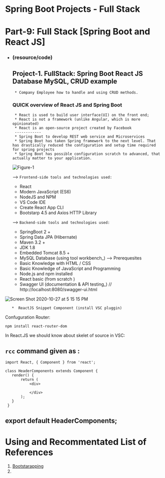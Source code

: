 
#                                           Spring Boot Projects - Full Stack
   
 # Part-9: Full Stack [Spring Boot and React JS]
  * ### (resource/code) 
    ## Project-1. FullStack: Spring Boot React JS Database MySQL, CRUD example
         * Company Employee how to handle and using CRUD methods. 
     ### QUICK overview of React JS and Spring Boot
         * React is used to build user interface(UI) on the front end;
         * React is not a framework (unlike Angular, which is more opinionated)
         * React is an open-source project created by Facebook
         ------------
         * Spring Boot to develop REST web service and Microservices
         * Spring Boot has taken Spring framework to the next level. That has drastically reduced the configuration and setup time required for spring projects
         * Spring Boot has possible configuration scratch to advanced, that actually matter to your application.


      ![Figure-1](https://user-images.githubusercontent.com/11626327/97261692-b1931480-1862-11eb-9c73-4eb6157c06fc.png)
     
      --> `Frontend-side tools and technologies used:` 
       * React 
       * Modern JavaScript (ES6)
       * NodeJS and NPM 
       * VS Code IDE
       * Create React App CLI
       * Bootstarp 4.5 and Axios HTTP Library
          
      --> `Backend-side tools and technologies used: `
       * SpringBoot 2 + 
       * Spring Data JPA (Hibernate)
       * Maven 3.2  + 
       * JDK 1.8 
       * Embedded Tomcat 8.5 + 
       * MySQL Database (using tool workbench_)
     --> Prerequesites 
       * Basic Knowledge with HTML / CSS
       * Basic Knowledge of JavaScript and Programming
       * Node.js and npm installed
       * React basic (from scratch )
       * Swagger UI (documentation & API testing_) // http://localhost:8080/swagger-ui.html
       
 ![Screen Shot 2020-10-27 at 5 15 15 PM](https://user-images.githubusercontent.com/11626327/97274499-13aa4480-1878-11eb-9abb-650a0f73e092.png)
       
       *  ReactJS Snippet Component (install VSC pluggin)
       

Confuguration Router: 

`npm install react-router-dom `


 In React.JS we should know about skelet of source in VSC:
 
 `rcc` command given as : 
 ------------------------
    import React, { Component } from 'react';

    class HeaderComponents extends Component {
       render() {
           return (
               <div>

               </div>
           );
       }
     }

export default HeaderComponents;
----------------------------


#   Using and Recommentated List of References
 1. [Bootstarapping](https://getbootstrap.com/docs/4.5/getting-started/introduction/)
 2. 
